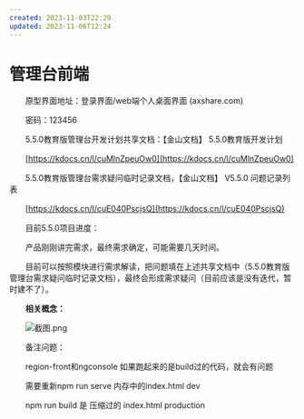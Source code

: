 ```yaml
---
created: 2023-11-03T22:29
updated: 2023-11-06T12:24
---
```

# 管理台前端

　　原型界面地址：登录界面/web端个人桌面界面 (axshare.com)

　　密码：123456

　　5.5.0教育版管理台开发计划共享文档：【金山文档】 5.5.0教育版开发计划

　　[https://kdocs.cn/l/cuMlnZpeuOw0](https://kdocs.cn/l/cuMlnZpeuOw0)

　　5.5.0教育版管理台需求疑问临时记录文档，【金山文档】 V5.5.0 问题记录列表

　　[https://kdocs.cn/l/cuE040PscjsQ](https://kdocs.cn/l/cuE040PscjsQ)

　　目前5.5.0项目进度：

　　产品刚刚讲完需求，最终需求确定，可能需要几天时间。

　　目前可以按照模块进行需求解读，把问题填在上述共享文档中（5.5.0教育版管理台需求疑问临时记录文档），最终会形成需求疑问（目前应该是没有迭代，暂时建不了）。

　　**相关概念：**

　　![截图.png](image1-20230708221750-wcxk9wm.png)

　　备注问题：

　　region-front和ngconsole 如果跑起来的是build过的代码，就会有问题

　　需要重新npm run serve 内存中的index.html dev

　　npm run build 是 压缩过的 index.html production
